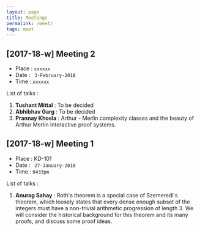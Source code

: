 ```yaml
---
layout: page
title: Meetings
permalink: /meet/
tags: meet
---
```


## [2017-18-w] Meeting 2
* Place : `` xxxxxx ``
* Date : `` 3-February-2018``
* Time : `` xxxxxx ``

List of talks : 
1. **Tushant Mittal** : To be decided
2. **Abhibhav Garg** : To be decided
3. **Prannay Khosla** : Arthur - Merlin complexity classes and the beauty of Arthur Merlin interactive proof systems. 

## [2017-18-w] Meeting 1
* Place : KD-101
* Date : `` 27-January-2018``
* Time : `` 0433pm ``

List of talks : 
1. **Anurag Sahay** : Roth's theorem is a special case of Szemeredi's theorem, which loosely states that every dense enough subset of the integers must have a non-trivial arithmetic progression of length 3. We will consider the historical background for this theorem and its many proofs, and discuss some proof ideas.
